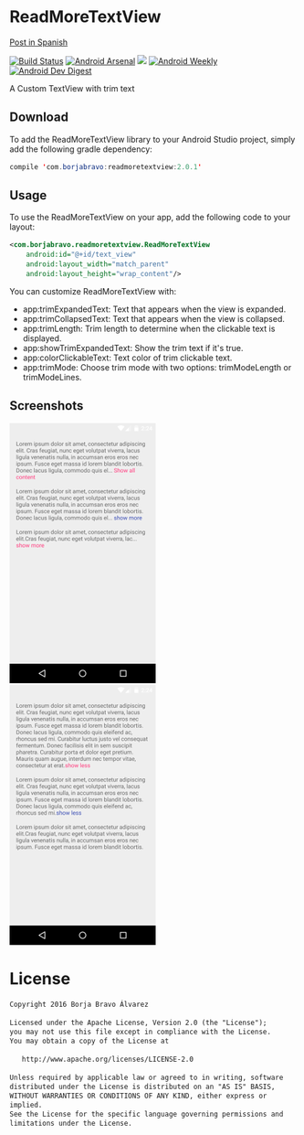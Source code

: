 # ReadMoreTextView

[Post in Spanish](http://borjabravo.com/readmoretextview)

[![Build Status](https://travis-ci.org/borjabravo10/ReadMoreTextView.svg?branch=master)](https://travis-ci.org/borjabravo10/ReadMoreTextView)
[![Android Arsenal](https://img.shields.io/badge/Android%20Arsenal-ReadMoreTextView-green.svg?style=true)](https://android-arsenal.com/details/1/3473)
[![](https://jitpack.io/v/borjabravo10/ReadMoreTextView.svg)](https://jitpack.io/#borjabravo10/ReadMoreTextView)
[![Android Weekly](http://img.shields.io/badge/Android%20Weekly-%23219-2CB3E5.svg?style=flat)](http://androidweekly.net/issues/issue-219)
[![Android Dev Digest](http://img.shields.io/badge/Android%20Dev%20Digest-%23135-2CB3E5.svg?style=flat)](https://www.androiddevdigest.com/digest135/)

A Custom TextView with trim text

## Download
To add the ReadMoreTextView library to your Android Studio project, simply add the following gradle dependency:
```java
compile 'com.borjabravo:readmoretextview:2.0.1'
```

## Usage

To use the ReadMoreTextView on your app, add the following code to your layout:

```xml
<com.borjabravo.readmoretextview.ReadMoreTextView
    android:id="@+id/text_view"
    android:layout_width="match_parent"
    android:layout_height="wrap_content"/>
```    

You can customize ReadMoreTextView with:

- app:trimExpandedText: Text that appears when the view is expanded.
- app:trimCollapsedText: Text that appears when the view is collapsed.
- app:trimLength: Trim length to determine when the clickable text is displayed.
- app:showTrimExpandedText: Show the trim text if it's true. 
- app:colorClickableText: Text color of trim clickable text.
- app:trimMode: Choose trim mode with two options: trimModeLength or trimModeLines.

## Screenshots

![screenshot](screenshots/collapsed.png)
![screenshot](screenshots/expanded.png)

License
=======

    Copyright 2016 Borja Bravo Álvarez

    Licensed under the Apache License, Version 2.0 (the "License");
    you may not use this file except in compliance with the License.
    You may obtain a copy of the License at

       http://www.apache.org/licenses/LICENSE-2.0

    Unless required by applicable law or agreed to in writing, software
    distributed under the License is distributed on an "AS IS" BASIS,
    WITHOUT WARRANTIES OR CONDITIONS OF ANY KIND, either express or implied.
    See the License for the specific language governing permissions and
    limitations under the License.
